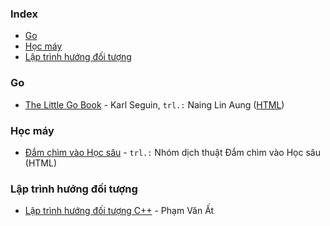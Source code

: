 ### Index

* [Go](#golang)
* [Học máy](#machine-learning)
* [Lập trình hướng đối tượng](#oop)


### <a id="golang"></a>Go

* [The Little Go Book](https://github.com/nainglinaung/the-little-go-book) - Karl Seguin, `trl.:` Naing Lin Aung ([HTML](https://github.com/quangnh89/the-little-go-book/blob/master/vi/go.md))


### <a id="machine-learning"></a>Học máy

* [Đắm chìm vào Học sâu](https://d2l.aivivn.com) - `trl.:` Nhóm dịch thuật Đắm chìm vào Học sâu (HTML)


### <a id="oop"></a>Lập trình hướng đối tượng

* [Lập trình hướng đối tượng C++](https://github.com/tuanpm3/Documents/blob/master/C_C++_CO_BAN/L%E1%BA%ADp%20tr%C3%ACnh%20h%C6%B0%E1%BB%9Bng%20%C4%91%E1%BB%91i%20t%C6%B0%E1%BB%A3ng%20C++%20Gs.Ph%E1%BA%A1m%20V%C4%83n%20%E1%BA%A4t.pdf) - Phạm Văn Ất

